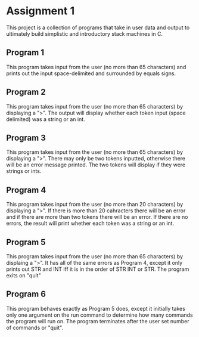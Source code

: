 Assignment 1
============

This project is a collection of programs that take in user data and output to ultimately build simplistic and introductory stack machines in C.

Program 1
---------

This program takes input from the user (no more than 65 characters) and prints out the input space-delimited and surrounded by equals signs.

Program 2
---------

This program takes input from the user (no more than 65 characters) by displaying a ">". The output will display whether each token input (space delimited) was a string or an int.


Program 3
---------

This program takes input from the user (no more than 65 characters) by displaying a ">". There may only be two tokens inputted, otherwise there will be an error message printed. The two tokens will display if they were strings or ints.

Program 4
---------

This program takes input from the user (no more than 20 characters) by displaying a ">". If there is more than 20 cahracters there will be an error and if there are more than two tokens there will be an error. If there are no errors, the result will print whether each token was a string or an int.

Program 5
---------

This program takes input from the user (no more than 65 characters) by displaing a ">". It has all of the same errors as Program 4, except it only prints out STR and INT iff it is in the order of STR INT or STR. The program exits on "quit"

Program 6
---------

This program behaves exactly as Program 5 does, except it initially takes only one argument on the run command to determine how many commands the program will run on. The program terminates after the user set number of commands or "quit".
